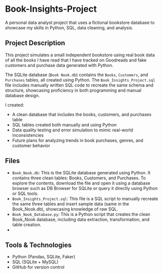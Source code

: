 # Book-Insights-Project

A personal data analyst project that uses a fictional bookstore database to showcase my skills in Python, SQL, data cleaning, and analysis.

## Project Description

This project simulates a small independent bookstore using real book data of all the books I have read that I have tracked on Goodreads and fake customers and purchase data generated with Python.

The SQLite database (`Book Nook.db`) contains the `Books`, `Customers`, and `Purchases` tables, all created using Python. The `Book_Insights_Project.sql` file includes manually written SQL code to recreate the same schema and structure, showcasing proficiency in both programming and manual database design.

I created:

- A clean database that includes the books, customers, and purchases table
- SQL tables created both manually and using Python
- Data quality testing and error simulation to mimic real-world inconsistencies
- Future plans for analyzing trends in book purchases, genres, and customer behavior

## Files 

- `Book_Nook.db`: This is the SQLite database generated using Python. It contains three clean tables: Books, Customers, and Purchases. To explore the contents, download the file and open it using a database browser such as DB Browser for SQLite or query it directly using Python or SQL tools.
- `Book_Insights_Project.sql`: This file is a SQL script to manually recreate the same three tables and insert sample data (same in the Book_Nook.db), showcasing knowledge of raw SQL.
- `Book_Nook_Database.py`: This is a Python script that creates the clean Book_Nook database, including data extraction, transformation, and table creation.
- 

## Tools & Technologies

- Python (Pandas, SQLite, Faker)
- SQL (SQLite + MySQL)
- GitHub for version control
